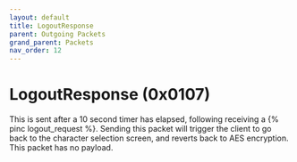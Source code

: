 ```yaml
---
layout: default
title: LogoutResponse
parent: Outgoing Packets
grand_parent: Packets
nav_order: 12
---
```



# LogoutResponse (0x0107)

This is sent after a 10 second timer has elapsed, following receiving a {% pinc logout_request %}. Sending this packet will trigger the client to go back to the character selection screen, and reverts back to AES encryption. This packet has no payload.
